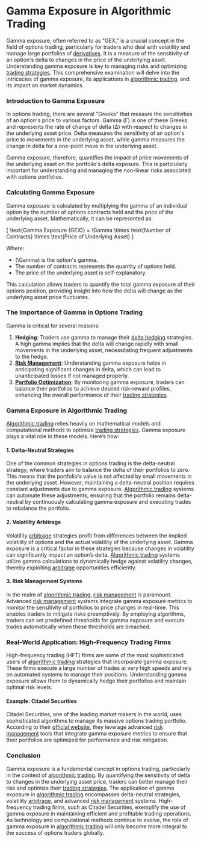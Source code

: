 # Gamma Exposure in Algorithmic Trading

Gamma exposure, often referred to as "GEX," is a crucial concept in the field of options trading, particularly for traders who deal with volatility and manage large portfolios of [derivatives](../d/derivatives.md). It is a measure of the sensitivity of an option's delta to changes in the price of the underlying asset. Understanding gamma exposure is key to managing risks and optimizing [trading strategies](../t/trading_strategies.md). This comprehensive examination will delve into the intricacies of gamma exposure, its applications in [algorithmic trading](../a/algorithmic_trading.md), and its impact on market dynamics.

### Introduction to Gamma Exposure

In options trading, there are several "Greeks" that measure the sensitivities of an option's price to various factors. Gamma (Γ) is one of these Greeks and represents the rate of change of delta (Δ) with respect to changes in the underlying asset price. Delta measures the sensitivity of an option's price to movements in the underlying asset, while gamma measures the change in delta for a one-point move in the underlying asset. 

Gamma exposure, therefore, quantifies the impact of price movements of the underlying asset on the portfolio's delta exposure. This is particularly important for understanding and managing the non-linear risks associated with options portfolios.

### Calculating Gamma Exposure

Gamma exposure is calculated by multiplying the gamma of an individual option by the number of options contracts held and the price of the underlying asset. Mathematically, it can be represented as:

\[ \text{Gamma Exposure (GEX)} = \Gamma \times \text{Number of Contracts} \times \text{Price of Underlying Asset} \]

Where:
- \(\Gamma\) is the option's gamma.
- The number of contracts represents the quantity of options held.
- The price of the underlying asset is self-explanatory.

This calculation allows traders to quantify the total gamma exposure of their options position, providing insight into how the delta will change as the underlying asset price fluctuates.

### The Importance of Gamma in Options Trading

Gamma is critical for several reasons:
1. **Hedging**: Traders use gamma to manage their [delta hedging](../d/delta_hedging.md) strategies. A high gamma implies that the delta will change rapidly with small movements in the underlying asset, necessitating frequent adjustments to the hedge.
2. **[Risk Management](../r/risk_management.md)**: Understanding gamma exposure helps in anticipating significant changes in delta, which can lead to unanticipated losses if not managed properly.
3. **[Portfolio Optimization](../p/portfolio_optimization.md)**: By monitoring gamma exposure, traders can balance their portfolios to achieve desired risk-reward profiles, enhancing the overall performance of their [trading strategies](../t/trading_strategies.md).

### Gamma Exposure in Algorithmic Trading

[Algorithmic trading](../a/algorithmic_trading.md) relies heavily on mathematical models and computational methods to optimize [trading strategies](../t/trading_strategies.md). Gamma exposure plays a vital role in these models. Here’s how:

#### 1. Delta-Neutral Strategies

One of the common strategies in options trading is the delta-neutral strategy, where traders aim to balance the delta of their portfolios to zero. This means that the portfolio's value is not affected by small movements in the underlying asset. However, maintaining a delta-neutral position requires constant adjustments due to gamma exposure. [Algorithmic trading](../a/algorithmic_trading.md) systems can automate these adjustments, ensuring that the portfolio remains delta-neutral by continuously calculating gamma exposure and executing trades to rebalance the portfolio.

#### 2. Volatility Arbitrage

Volatility [arbitrage](../a/arbitrage.md) strategies profit from differences between the implied volatility of options and the actual volatility of the underlying asset. Gamma exposure is a critical factor in these strategies because changes in volatility can significantly impact an option’s delta. [Algorithmic trading](../a/algorithmic_trading.md) systems utilize gamma calculations to dynamically hedge against volatility changes, thereby exploiting [arbitrage](../a/arbitrage.md) opportunities efficiently.

#### 3. Risk Management Systems

In the realm of [algorithmic trading](../a/algorithmic_trading.md), [risk management](../r/risk_management.md) is paramount. Advanced [risk management](../r/risk_management.md) systems integrate gamma exposure metrics to monitor the sensitivity of portfolios to price changes in real-time. This enables traders to mitigate risks preemptively. By employing algorithms, traders can set predefined thresholds for gamma exposure and execute trades automatically when these thresholds are breached.

### Real-World Application: High-Frequency Trading Firms

High-frequency trading (HFT) firms are some of the most sophisticated users of [algorithmic trading](../a/algorithmic_trading.md) strategies that incorporate gamma exposure. These firms execute a large number of trades at very high speeds and rely on automated systems to manage their positions. Understanding gamma exposure allows them to dynamically hedge their portfolios and maintain optimal risk levels.

#### Example: Citadel Securities

Citadel Securities, one of the leading market makers in the world, uses sophisticated algorithms to manage its massive options trading portfolio. According to their [official website](https://www.citadelsecurities.com), they leverage advanced [risk management](../r/risk_management.md) tools that integrate gamma exposure metrics to ensure that their portfolios are optimized for performance and risk mitigation.

### Conclusion

Gamma exposure is a fundamental concept in options trading, particularly in the context of [algorithmic trading](../a/algorithmic_trading.md). By quantifying the sensitivity of delta to changes in the underlying asset price, traders can better manage their risk and optimize their [trading strategies](../t/trading_strategies.md). The application of gamma exposure in [algorithmic trading](../a/algorithmic_trading.md) encompasses delta-neutral strategies, volatility [arbitrage](../a/arbitrage.md), and advanced [risk management](../r/risk_management.md) systems. High-frequency trading firms, such as Citadel Securities, exemplify the use of gamma exposure in maintaining efficient and profitable trading operations. As technology and computational methods continue to evolve, the role of gamma exposure in [algorithmic trading](../a/algorithmic_trading.md) will only become more integral to the success of options traders globally.
